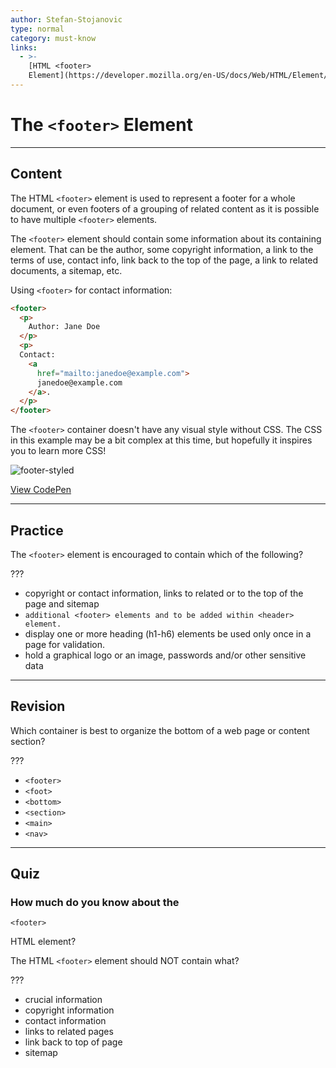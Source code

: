 ```yaml
---
author: Stefan-Stojanovic
type: normal
category: must-know
links:
  - >-
    [HTML <footer>
    Element](https://developer.mozilla.org/en-US/docs/Web/HTML/Element/footer){documentation}
---
```


# The `<footer>` Element


---

## Content

The HTML `<footer>` element is used to represent a footer for a whole document, or even footers of a grouping of related content as it is possible to have multiple `<footer>` elements.

The `<footer>` element should contain some information about its containing element. That can be the author, some copyright information, a link to the terms of use, contact info, link back to the top of the page, a link to related documents, a sitemap, etc.

Using `<footer>` for contact information:

```html
<footer>
  <p>
    Author: Jane Doe
  </p>
  <p>
  Contact:
    <a
      href="mailto:janedoe@example.com">
      janedoe@example.com
    </a>.
  </p>
</footer>
```

The `<footer>` container doesn't have any visual style without CSS. The CSS in this example may be a bit complex at this time, but hopefully it inspires you to learn more CSS!

![footer-styled](https://img.enkipro.com/3fc59ba0132a8c9562bc7b396ed4d893.png)

[View CodePen](https://codepen.io/enkidevs/pen/PaXVmR)


---

## Practice

The `<footer>` element is encouraged to contain which of the following?

???

- copyright or contact information, links to related or to the top of the page and sitemap
- `additional <footer> elements and to be added within <header> element.`
- display one or more heading (h1-h6) elements be used only once in a page for validation.
- hold a graphical logo or an image, passwords and/or other sensitive data


---

## Revision

Which container is best to organize the bottom of a web page or content section?

???

- `<footer>`
- `<foot>`
- `<bottom>`
- `<section>`
- `<main>`
- `<nav>`


---

## Quiz

### How much do you know about the


`<footer>`

 HTML element?

The HTML `<footer>` element should NOT contain what?

???

- crucial information
- copyright information
- contact information
- links to related pages
- link back to top of page
- sitemap
